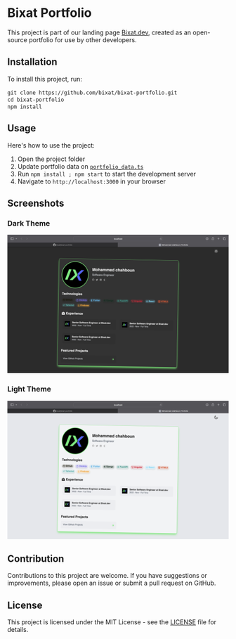 
# Bixat Portfolio

This project is part of our landing page [Bixat.dev](https://bixat.dev), created as an open-source portfolio for use by other developers.

## Installation

To install this project, run:

```
git clone https://github.com/bixat/bixat-portfolio.git
cd bixat-portfolio
npm install
```

## Usage

Here's how to use the project:

1. Open the project folder
2. Update portfolio data on [`portfolio_data.ts`](./src/data/portfolio_data.ts)
3. Run `npm install ; npm start` to start the development server
4. Navigate to `http://localhost:3000` in your browser

## Screenshots

### Dark Theme

![Dark Theme](./dark.png)

### Light Theme

![Light Theme](./light.png)

## Contribution

Contributions to this project are welcome. If you have suggestions or improvements, please open an issue or submit a pull request on GitHub.

## License

This project is licensed under the MIT License - see the [LICENSE](LICENSE) file for details.